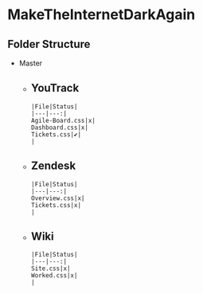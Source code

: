 # MakeTheInternetDarkAgain

## Folder Structure

* Master
  * ## YouTrack
        |File|Status|
        |---|---:|
        Agile-Board.css|x|
        Dashboard.css|x|
        Tickets.css|✔|
        |
  * ## Zendesk
        |File|Status|
        |---|---:|
        Overview.css|x|
        Tickets.css|x|
        |
  * ## Wiki
        |File|Status|
        |---|---:|
        Site.css|x|
        Worked.css|x|
        |
        